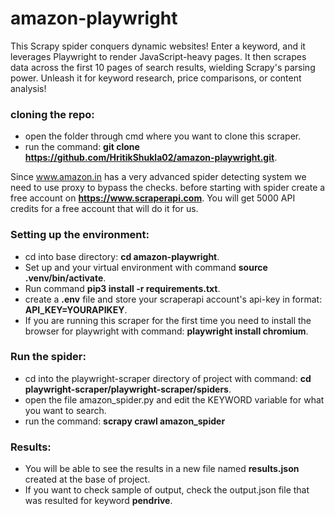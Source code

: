 # amazon-playwright

This Scrapy spider conquers dynamic websites! Enter a keyword, and it leverages Playwright to render JavaScript-heavy pages. It then scrapes data across the first 10 pages of search results, wielding Scrapy's parsing power. Unleash it for keyword research, price comparisons, or content analysis!

### cloning the repo:
 - open the folder through cmd where you want to clone this scraper.
 - run the command: **git clone https://github.com/HritikShukla02/amazon-playwright.git**.

Since www.amazon.in has a very advanced spider detecting system we need to use proxy to bypass the checks. before starting with spider create a free account on **https://www.scraperapi.com**. You will get 5000 API credits for a free account that will do it for us.
### Setting up the environment:
 - cd into base directory: **cd amazon-playwright**.
 - Set up and your virtual environment with command **source .venv/bin/activate**.
 - Run command **pip3 install -r requirements.txt**.
 - create a **.env** file and store your scraperapi account's api-key in format: **API_KEY=YOURAPIKEY**.
 - If you are running this scraper for the first time you need to install the browser for playwright with command: **playwright install chromium**.

### Run the spider:
 - cd into the playwright-scraper directory of project with command: **cd playwright-scraper/playwright-scraper/spiders**.
 - open the file amazon_spider.py and edit the KEYWORD variable for what you want to search.
 - run the command: **scrapy crawl amazon_spider**

### Results:
 - You will be able to see the results in a new file named **results.json** created at the base of project.
 - If you want to check sample of output, check the output.json file that was resulted for keyword **pendrive**.


